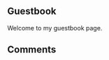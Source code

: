 ## Guestbook
Welcome to my guestbook page.

## Comments
<script src="https://utteranc.es/client.js"
        repo="https://github.com/LWFlouisa/Guestbook.git"
        issue-term="pathname"
        label="Guestbook"
        theme="github-light"
        crossorigin="anonymous"
        async>
</script>
